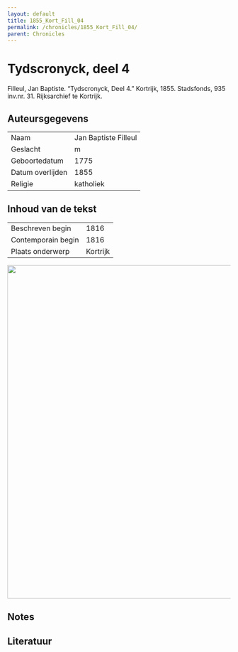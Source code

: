 ```yaml
---
layout: default
title: 1855_Kort_Fill_04
permalink: /chronicles/1855_Kort_Fill_04/
parent: Chronicles
--- 
```



# Tydscronyck, deel 4 

Filleul, Jan Baptiste. “Tydscronyck, Deel 4.” Kortrijk, 1855. Stadsfonds, 935 inv.nr. 31. Rijksarchief te Kortrijk. 

## Auteursgegevens 

| | | 
| --------------- | --------------- | 
| Naam | Jan Baptiste Filleul | 
| Geslacht | m | 
 | Geboortedatum | 1775 | 
| Datum overlijden | 1855 | 
| Religie | katholiek | 

## Inhoud van de tekst 

| | | 
| --------------- | --------------- | 
| Beschreven begin | 1816 | 
| Contemporain begin | 1816 | 
| Plaats onderwerp | Kortrijk | 

[<img src="..\..\barplots_chronicles\1855_Kort_Fill_04.jpg" width="750"/>](..\..\barplots_chronicles\1855_Kort_Fill_04.jpg) 

## Notes 

## Literatuur 

